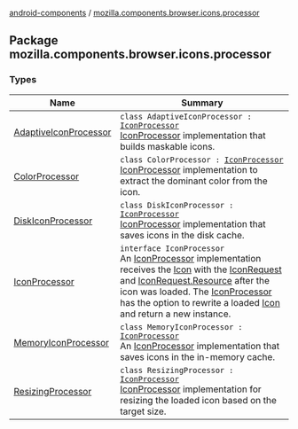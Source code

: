 [android-components](../index.md) / [mozilla.components.browser.icons.processor](./index.md)

## Package mozilla.components.browser.icons.processor

### Types

| Name | Summary |
|---|---|
| [AdaptiveIconProcessor](-adaptive-icon-processor/index.md) | `class AdaptiveIconProcessor : `[`IconProcessor`](-icon-processor/index.md)<br>[IconProcessor](-icon-processor/index.md) implementation that builds maskable icons. |
| [ColorProcessor](-color-processor/index.md) | `class ColorProcessor : `[`IconProcessor`](-icon-processor/index.md)<br>[IconProcessor](-icon-processor/index.md) implementation to extract the dominant color from the icon. |
| [DiskIconProcessor](-disk-icon-processor/index.md) | `class DiskIconProcessor : `[`IconProcessor`](-icon-processor/index.md)<br>[IconProcessor](-icon-processor/index.md) implementation that saves icons in the disk cache. |
| [IconProcessor](-icon-processor/index.md) | `interface IconProcessor`<br>An [IconProcessor](-icon-processor/index.md) implementation receives the [Icon](../mozilla.components.browser.icons/-icon/index.md) with the [IconRequest](../mozilla.components.browser.icons/-icon-request/index.md) and [IconRequest.Resource](../mozilla.components.browser.icons/-icon-request/-resource/index.md) after the icon was loaded. The [IconProcessor](-icon-processor/index.md) has the option to rewrite a loaded [Icon](../mozilla.components.browser.icons/-icon/index.md) and return a new instance. |
| [MemoryIconProcessor](-memory-icon-processor/index.md) | `class MemoryIconProcessor : `[`IconProcessor`](-icon-processor/index.md)<br>An [IconProcessor](-icon-processor/index.md) implementation that saves icons in the in-memory cache. |
| [ResizingProcessor](-resizing-processor/index.md) | `class ResizingProcessor : `[`IconProcessor`](-icon-processor/index.md)<br>[IconProcessor](-icon-processor/index.md) implementation for resizing the loaded icon based on the target size. |
